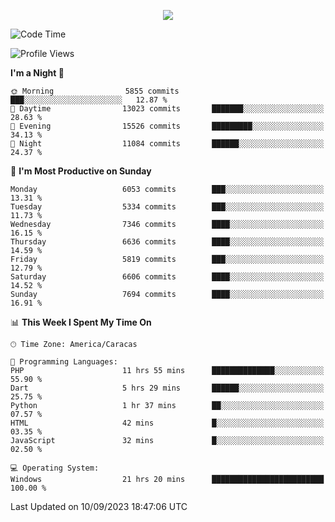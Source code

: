 <p align="center">
  <a href="http://www.github.com/thevacs">
    <img src="https://github-readme-streak-stats.herokuapp.com/?user=thevacs&stroke=ffffff&background=1c1917&ring=0891b2&fire=0891b2&currStreakNum=ffffff&currStreakLabel=0891b2&sideNums=ffffff&sideLabels=ffffff&dates=ffffff&hide_border=true" />
  </a>
</p>

<!--START_SECTION:waka-->
![Code Time](http://img.shields.io/badge/Code%20Time-1%2C678%20hrs-blue)

![Profile Views](http://img.shields.io/badge/Profile%20Views-0-blue)

**I'm a Night 🦉** 

```text
🌞 Morning                5855 commits        ███░░░░░░░░░░░░░░░░░░░░░░   12.87 % 
🌆 Daytime                13023 commits       ███████░░░░░░░░░░░░░░░░░░   28.63 % 
🌃 Evening                15526 commits       █████████░░░░░░░░░░░░░░░░   34.13 % 
🌙 Night                  11084 commits       ██████░░░░░░░░░░░░░░░░░░░   24.37 % 
```
📅 **I'm Most Productive on Sunday** 

```text
Monday                   6053 commits        ███░░░░░░░░░░░░░░░░░░░░░░   13.31 % 
Tuesday                  5334 commits        ███░░░░░░░░░░░░░░░░░░░░░░   11.73 % 
Wednesday                7346 commits        ████░░░░░░░░░░░░░░░░░░░░░   16.15 % 
Thursday                 6636 commits        ████░░░░░░░░░░░░░░░░░░░░░   14.59 % 
Friday                   5819 commits        ███░░░░░░░░░░░░░░░░░░░░░░   12.79 % 
Saturday                 6606 commits        ████░░░░░░░░░░░░░░░░░░░░░   14.52 % 
Sunday                   7694 commits        ████░░░░░░░░░░░░░░░░░░░░░   16.91 % 
```


📊 **This Week I Spent My Time On** 

```text
🕑︎ Time Zone: America/Caracas

💬 Programming Languages: 
PHP                      11 hrs 55 mins      ██████████████░░░░░░░░░░░   55.90 % 
Dart                     5 hrs 29 mins       ██████░░░░░░░░░░░░░░░░░░░   25.75 % 
Python                   1 hr 37 mins        ██░░░░░░░░░░░░░░░░░░░░░░░   07.57 % 
HTML                     42 mins             █░░░░░░░░░░░░░░░░░░░░░░░░   03.35 % 
JavaScript               32 mins             █░░░░░░░░░░░░░░░░░░░░░░░░   02.50 % 

💻 Operating System: 
Windows                  21 hrs 20 mins      █████████████████████████   100.00 % 
```


 Last Updated on 10/09/2023 18:47:06 UTC
<!--END_SECTION:waka-->
